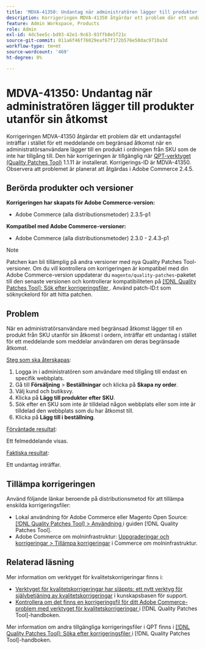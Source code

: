 ```yaml
---
title: 'MDVA-41350: Undantag när administratören lägger till produkter utanför sin åtkomst'
description: Korrigeringen MDVA-41350 åtgärdar ett problem där ett undantagsfel inträffar i stället för ett meddelande om begränsad åtkomst när en administratörsanvändare lägger till en produkt i ordningen från SKU som de inte har tillgång till. Den här korrigeringen är tillgänglig när [QPT-verktyget (Quality Patches Tool)](https://experienceleague.adobe.com/sv/docs/commerce-operations/tools/quality-patches-tool/quality-patches-tool-to-self-serve-quality-patches) 1.1.11 är installerat. Korrigerings-ID är MDVA-41350. Observera att problemet är planerat att åtgärdas i Adobe Commerce 2.4.5.
feature: Admin Workspace, Products
role: Admin
exl-id: 4dc5ee5c-bd93-42e1-9c63-93ffb8e5f21c
source-git-commit: 011a6f46f76029eaf67f172b576e58dac9710a3d
workflow-type: tm+mt
source-wordcount: '469'
ht-degree: 0%

---
```


# MDVA-41350: Undantag när administratören lägger till produkter utanför sin åtkomst

Korrigeringen MDVA-41350 åtgärdar ett problem där ett undantagsfel inträffar i stället för ett meddelande om begränsad åtkomst när en administratörsanvändare lägger till en produkt i ordningen från SKU som de inte har tillgång till. Den här korrigeringen är tillgänglig när [QPT-verktyget (Quality Patches Tool)](https://experienceleague.adobe.com/sv/docs/commerce-operations/tools/quality-patches-tool/quality-patches-tool-to-self-serve-quality-patches) 1.1.11 är installerat. Korrigerings-ID är MDVA-41350. Observera att problemet är planerat att åtgärdas i Adobe Commerce 2.4.5.

## Berörda produkter och versioner

**Korrigeringen har skapats för Adobe Commerce-version:**

* Adobe Commerce (alla distributionsmetoder) 2.3.5-p1

**Kompatibel med Adobe Commerce-versioner:**

* Adobe Commerce (alla distributionsmetoder) 2.3.0 - 2.4.3-p1

>[!NOTE]
>
>Patchen kan bli tillämplig på andra versioner med nya Quality Patches Tool-versioner. Om du vill kontrollera om korrigeringen är kompatibel med din Adobe Commerce-version uppdaterar du `magento/quality-patches`-paketet till den senaste versionen och kontrollerar kompatibiliteten på [[!DNL Quality Patches Tool]: Sök efter korrigeringsfiler ](https://experienceleague.adobe.com/sv/docs/commerce-operations/tools/quality-patches-tool/quality-patches-tool-to-self-serve-quality-patches). Använd patch-ID:t som söknyckelord för att hitta patchen.

## Problem

När en administratörsanvändare med begränsad åtkomst lägger till en produkt från SKU utanför sin åtkomst i ordern, inträffar ett undantag i stället för ett meddelande som meddelar användaren om deras begränsade åtkomst.

<u>Steg som ska återskapas</u>:

1. Logga in i administratören som användare med tillgång till endast en specifik webbplats.
1. Gå till **Försäljning** > **Beställningar** och klicka på **Skapa ny order**.
1. Välj kund och butiksvy.
1. Klicka på **Lägg till produkter efter SKU**.
1. Sök efter en SKU som inte är tilldelad någon webbplats eller som inte är tilldelad den webbplats som du har åtkomst till.
1. Klicka på **Lägg till i beställning**.

<u>Förväntade resultat</u>:

Ett felmeddelande visas.

<u>Faktiska resultat</u>:

Ett undantag inträffar.

## Tillämpa korrigeringen

Använd följande länkar beroende på distributionsmetod för att tillämpa enskilda korrigeringsfiler:

* Lokal användning för Adobe Commerce eller Magento Open Source: [[!DNL Quality Patches Tool] > Användning ](/help/tools/quality-patches-tool/usage.md) i guiden [!DNL Quality Patches Tool].
* Adobe Commerce om molninfrastruktur: [Uppgraderingar och korrigeringar > Tillämpa korrigeringar](https://experienceleague.adobe.com/docs/commerce-cloud-service/user-guide/develop/upgrade/apply-patches.html?lang=sv-SE) i Commerce om molninfrastruktur.

## Relaterad läsning

Mer information om verktyget för kvalitetskorrigeringar finns i:

* [Verktyget för kvalitetskorrigeringar har släppts: ett nytt verktyg för självbetjäning av kvalitetskorrigeringar](https://experienceleague.adobe.com/sv/docs/commerce-operations/tools/quality-patches-tool/quality-patches-tool-to-self-serve-quality-patches) i kunskapsbasen för support.
* [Kontrollera om det finns en korrigeringsfil för ditt Adobe Commerce-problem med verktyget för kvalitetskorrigeringar ](/help/tools/quality-patches-tool/patches-available-in-qpt/check-patch-for-magento-issue-with-magento-quality-patches.md) i [!DNL Quality Patches Tool]-handboken.

Mer information om andra tillgängliga korrigeringsfiler i QPT finns i [[!DNL Quality Patches Tool]: Söka efter korrigeringsfiler ](https://experienceleague.adobe.com/tools/commerce-quality-patches/index.html?lang=sv-SE) i [!DNL Quality Patches Tool]-handboken.
